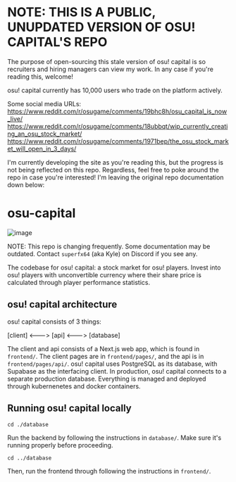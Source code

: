 # NOTE: THIS IS A PUBLIC, UNUPDATED VERSION OF OSU! CAPITAL'S REPO
The purpose of open-sourcing this stale version of osu! capital is so recruiters and hiring managers can view my work. In any case if you're reading this, welcome!

osu! capital currently has 10,000 users who trade on the platform actively. 

Some social media URLs:
https://www.reddit.com/r/osugame/comments/19bhc8h/osu_capital_is_now_live/  
https://www.reddit.com/r/osugame/comments/18ubbqt/wip_currently_creating_an_osu_stock_market/  
https://www.reddit.com/r/osugame/comments/1971bep/the_osu_stock_market_will_open_in_3_days/  

I'm currently developing the site as you're reading this, but the progress is not being reflected on this repo. Regardless, feel free to poke around the repo in case you're interested! I'm leaving the original repo documentation down below:




# osu-capital

![image](https://github.com/kyle1373/osu-capital/assets/59634395/c4467abc-66f9-4f4d-9a1f-cc247b6d990c)

NOTE: This repo is changing frequently. Some documentation may be outdated. Contact `superfx64` (aka Kyle) on Discord if you see any.

The codebase for osu! capital: a stock market for osu! players. Invest into osu! players with unconvertible currency where their share price is calculated through player performance statistics.

## osu! capital architecture

osu! capital consists of 3 things:

[client] <---> [api] <---> [database]

The client and api consists of a Next.js web app, which is found in `frontend/`. The client pages are in `frontend/pages/`, and the api is in `frontend/pages/api/`. osu! capital uses PostgreSQL as its database, with Supabase as the interfacing client. In production, osu! capital connects to a separate production database. Everything is managed and deployed through kubernenetes and docker containers.

## Running osu! capital locally

`cd ./database`

Run the backend by following the instructions in `database/`. Make sure it's running properly before proceeding.

`cd ../database`

Then, run the frontend through following the instructions in `frontend/`. 
